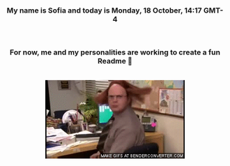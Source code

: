 


<div align="center">
<h3 >My name is Sofia and today is Monday, 18 October, 14:17 GMT-4</h3><br>
<h3 >For now, me and my personalities are working to create a fun Readme 👋
</h3><br>
<img src='img/dwight.gif' alt='working...'/>
</div>
